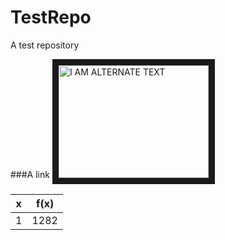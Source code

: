 # TestRepo
A test repository

###A link
<a href="http://www.youtube.com/watch?feature=player_embedded&v=YOUTUBE_VIDEO_ID_HERE
" target="_blank"><img src="http://img.youtube.com/vi/dQw4w9WgXcQ/0.jpg" 
alt="I AM ALTERNATE TEXT" width="240" height="180" border="10" /></a>

|x|f(x)|
|-|----|
|1|1282|
